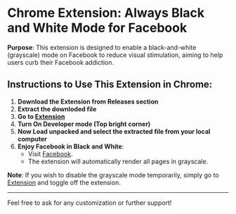 # Chrome Extension: Always Black and White Mode for Facebook

**Purpose**: This extension is designed to enable a black-and-white (grayscale) mode on Facebook to reduce visual stimulation, aiming to help users curb their Facebook addiction.

## Instructions to Use This Extension in Chrome:

1. **Download the Extension from Releases section**
2. **Extract the downloded file**
3. **Go to [Extension](chrome:extensions)**
4. **Turn On Developer mode (Top bright corner)**
5. **Now Load unpacked and select the extracted file from your local computer**
6. **Enjoy Facebook in Black and White**:
   - Visit [Facebook](https://www.facebook.com/).
   - The extension will automatically render all pages in grayscale.

**Note**: If you wish to disable the grayscale mode temporarily, simply go to [Extension](chrome:extensions) and toggle off the extension.

---

Feel free to ask for any customization or further support!

